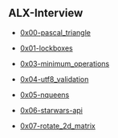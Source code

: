 ## ALX-Interview

- [0x00-pascal_triangle](./0x00-pascal_triangle)

- [0x01-lockboxes](./0x01-lockboxes)

- [0x03-minimum_operations](./0x02-minimum_operations)

- [0x04-utf8_validation](./0x04-utf8_validation)

- [0x05-nqueens](./0x05-nqueens)

- [0x06-starwars-api](./0x06-starwars_api)

- [0x07-rotate_2d_matrix
](./0x07-rotate_2d_matrix%20)